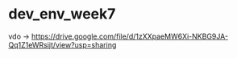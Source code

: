 # dev_env_week7
vdo -> https://drive.google.com/file/d/1zXXpaeMW6Xi-NKBG9JA-Qq1Z1eWRsjjt/view?usp=sharing
